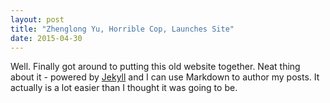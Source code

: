 ```yaml
---
layout: post
title: "Zhenglong Yu, Horrible Cop, Launches Site"
date: 2015-04-30
---
```


Well. Finally got around to putting this old website together. Neat thing about it - powered by [Jekyll](http://jekyllrb.com) and I can use Markdown to author my posts. It actually is a lot easier than I thought it was going to be.

